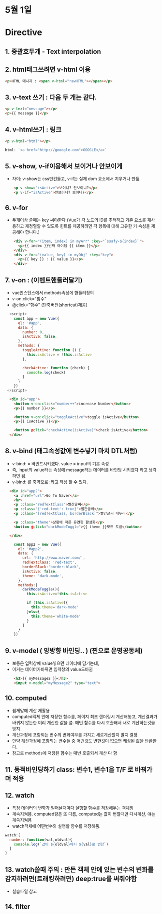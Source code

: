 # 5월 1일
# Directive

## 1. 중괄호두개 - Text interpolation
## 2. html태그쓰려면 v-html 이용
```html
<p>HTML 메시지 : <span v-html="rawHTML"></span></p>
```
## 3. v-text 쓰기  : 다음 두 개는 같다.
```html
<p v-text="message"></p>
<p>{{ message }}</p>
```
## 4. v-html쓰기 : 링크
```html
<p v-html="html"></p>
```
```js
html: `<a href="http://gooogle.com">GOOGLE</a>`
```
## 5. v-show, v-if이용해서 보이거나 안보이게
- 차이: v-show는 css만건들고, v-if는 실제 dom 요소에서 지우거나 만듦.
```html
    <p v-show="isActive">보이니? 안보이니?</p>
    <p v-if="isActive">안보이니? 보이니?</p>
```

## 6. v-for
- 두개이상 쓸때는 key 써야한다
(Vue가 각 노드의 ID를 추적하고 기존 요소를 재사용하고 재정렬할 수 있도록 힌트를 제공하려면 각 항목에 대해 고유한 키 속성을 제공해야 합니다.)
```html
    <div v-for="(item, index) in myArr" :key="`ssafy-${index}`">
      <p>{{ index }}번째 아이템 {{ item }}</p>
    </div>
    <div v-for="(value, key) in myObj" :key="key">
      <p>{{ key }} : {{ value }}</p>
    </div>
```

## 7. v-on : (이벤트핸들러달기)
- vue인스턴스에서 methods속성에 핸들러정의
- v-on:click="함수"
- @click="함수"  (단축버전(shortcut)제공)
```js
  <script>
    const app = new Vue({
      el: '#app',
      data: {
        number: 0,
        isActive: false,
      },
      methods: {
        toggleActive: function () {
          this.isActive = !this.isActive  
        },

        checkActive: function (check) {
          console.log(check)
        }
      }
    })
 </script>
```
```html
  <div id="app">
    <button v-on:click="number++">increase Number</button>
    <p>{{ number }}</p>

    <button v-on:click="toggleActive">toggle isActive</button>
    <p>{{ isActive }}</p>

    <button @click="checkActive(isActive)">check isActive</button>
  </div>
```

## 8. v-bind (태그속성값에 변수넣기 마치 DTL처럼)
- v-bind:  = 바인드시키겠다. value = input의 기본 속성   
- 즉, input의 value라는 속성에 message라는 데이터를 바인딩 시키겠다 라고 생각하면 됨.
- v-bind: 를 축약으로 :라고 작성 할 수 있다.
```html
  <div id="app2">
    <a :href="url">Go To Naver</a>
    <hr>
    <p :class="redTextClass">빨간글씨</p>
    <p :class="{'red-text': true}">빨간글씨</p>
    <p :class="[redTextClass, borderBlack]">빨간글씨 테두리</p>

    <p :class="theme">상황에 따른 유연한 활성화</p>
    <button @click="darkModeToggle">{{ theme }}모드 토글</button>

  </div>
```
```js
    const app2 = new Vue({
      el: '#app2',
      data: {
        url: 'http://www.naver.com/',
        redTextClass: 'red-text',
        borderBlack:'border-black',
        isActive: false,
        theme: 'dark-mode',
      },
      methods:{
        darkModeToggle(){
          this.isActive=!this.isActive

          if (this.isActive){
            this.theme='dark-mode'
          }else{
            this.theme='white-mode'
          }
        }
      }
    })
```

## 9. v-model ( 양방향 바인딩.. ) (찐으로 운명공동체)
- 보통은 입력창에 value넣으면 데이터에 담기는데,
- 이거는 데이터가바뀌면 입력창의 value도바뀜
```html
    <h3>{{ myMessage2 }}</h3>
    <input v-model="myMessage2" type="text">
```

## 10. computed
- 쉽게말해 계산 재활용
- computed객체 안에 저장한 함수를, 페이지 최초 랜더링시 계산해놓고, 계산결과가 바뀌지 않는한 미리 계산한 값을 씀. 매번 함수를 다시 호출해서 새로 계산하는것을 방지
- 계산과정에 포함되는 변수의 변화여부를 가지고 새로계산할지 말지 결정.
- 만약 계산과정에 포함되는 변수들 중 어떤것도 변한것이 없으면 캐싱된 값을 반환한다.
- 참고로 methods에 저장된 함수는 매번 호출되서 계산 다 함


## 11. 동적바인딩하기 class: 변수1, 변수1을 T/F 로 바꿔가며 적용


## 12. watch
- 특정 데이터의 변화가 일어날때마다 실행할 함수를 저장해두는 객체임
- 계속지켜봄. computed랑은 또 다름, computed는 값이 변할때만 다시계산, 얘는 계쏙지켜봄 
- watch객체에 어떤변수와 실행할 함수를 저장해둠.
```js
watch:{
  number: function(val,oldval){
    console.log(`값이 ${oldval}에서 ${val}로 변함`)
  }
}
```

## 13. watch쓸때 주의 : 만든 객체 안에 있는 변수의 변화를 감지하려면(트래킹하려면) deep:true를 써줘야함
- 실습파일 참고

## 14. filter